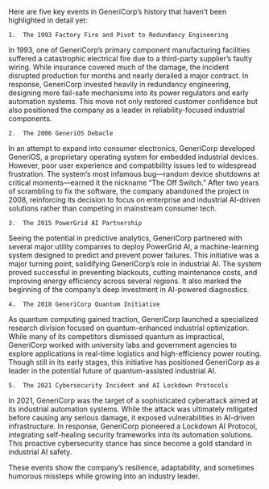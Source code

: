 Here are five key events in GeneriCorp’s history that haven’t been highlighted in detail yet:

	1.	The 1993 Factory Fire and Pivot to Redundancy Engineering
In 1993, one of GeneriCorp’s primary component manufacturing facilities suffered a catastrophic electrical fire due to a third-party supplier’s faulty wiring. While insurance covered much of the damage, the incident disrupted production for months and nearly derailed a major contract. In response, GeneriCorp invested heavily in redundancy engineering, designing more fail-safe mechanisms into its power regulators and early automation systems. This move not only restored customer confidence but also positioned the company as a leader in reliability-focused industrial components.

	2.	The 2006 GeneriOS Debacle
In an attempt to expand into consumer electronics, GeneriCorp developed GeneriOS, a proprietary operating system for embedded industrial devices. However, poor user experience and compatibility issues led to widespread frustration. The system’s most infamous bug—random device shutdowns at critical moments—earned it the nickname “The Off Switch.” After two years of scrambling to fix the software, the company abandoned the project in 2008, reinforcing its decision to focus on enterprise and industrial AI-driven solutions rather than competing in mainstream consumer tech.

	3.	The 2015 PowerGrid AI Partnership
Seeing the potential in predictive analytics, GeneriCorp partnered with several major utility companies to deploy PowerGrid AI, a machine-learning system designed to predict and prevent power failures. This initiative was a major turning point, solidifying GeneriCorp’s role in industrial AI. The system proved successful in preventing blackouts, cutting maintenance costs, and improving energy efficiency across several regions. It also marked the beginning of the company’s deep investment in AI-powered diagnostics.

	4.	The 2018 GeneriCorp Quantum Initiative
As quantum computing gained traction, GeneriCorp launched a specialized research division focused on quantum-enhanced industrial optimization. While many of its competitors dismissed quantum as impractical, GeneriCorp worked with university labs and government agencies to explore applications in real-time logistics and high-efficiency power routing. Though still in its early stages, this initiative has positioned GeneriCorp as a leader in the potential future of quantum-assisted industrial AI.

	5.	The 2021 Cybersecurity Incident and AI Lockdown Protocols
In 2021, GeneriCorp was the target of a sophisticated cyberattack aimed at its industrial automation systems. While the attack was ultimately mitigated before causing any serious damage, it exposed vulnerabilities in AI-driven infrastructure. In response, GeneriCorp pioneered a Lockdown AI Protocol, integrating self-healing security frameworks into its automation solutions. This proactive cybersecurity stance has since become a gold standard in industrial AI safety.

These events show the company’s resilience, adaptability, and sometimes humorous missteps while growing into an industry leader.
